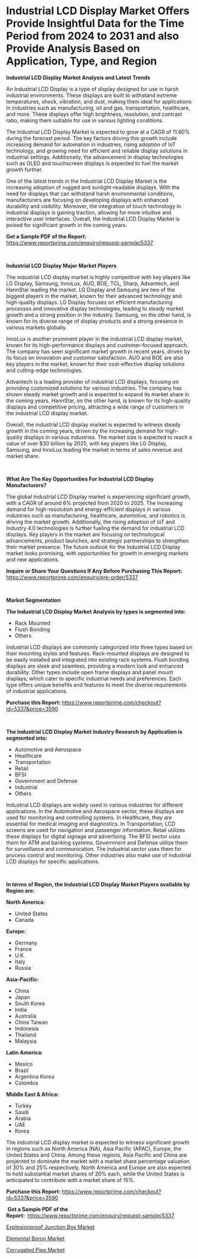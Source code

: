 <p><h1>Industrial LCD Display Market Offers Provide Insightful Data for the Time Period from 2024 to 2031 and also Provide Analysis Based on Application, Type, and Region</h1></p><p><strong>Industrial LCD Display Market Analysis and Latest Trends</strong></p>
<p><p>An Industrial LCD Display is a type of display designed for use in harsh industrial environments. These displays are built to withstand extreme temperatures, shock, vibration, and dust, making them ideal for applications in industries such as manufacturing, oil and gas, transportation, healthcare, and more. These displays offer high brightness, resolution, and contrast ratio, making them suitable for use in various lighting conditions.</p><p>The Industrial LCD Display Market is expected to grow at a CAGR of 11.60% during the forecast period. The key factors driving this growth include increasing demand for automation in industries, rising adoption of IoT technology, and growing need for efficient and reliable display solutions in industrial settings. Additionally, the advancement in display technologies such as OLED and touchscreen displays is expected to fuel the market growth further.</p><p>One of the latest trends in the Industrial LCD Display Market is the increasing adoption of rugged and sunlight-readable displays. With the need for displays that can withstand harsh environmental conditions, manufacturers are focusing on developing displays with enhanced durability and visibility. Moreover, the integration of touch technology in industrial displays is gaining traction, allowing for more intuitive and interactive user interfaces. Overall, the Industrial LCD Display Market is poised for significant growth in the coming years.</p></p>
<p><strong>Get a Sample PDF of the Report:&nbsp;</strong> <a href="https://www.reportprime.com/enquiry/request-sample/5337">https://www.reportprime.com/enquiry/request-sample/5337</a></p>
<p>&nbsp;</p>
<p><strong>Industrial LCD Display Major Market Players</strong></p>
<p><p>The industrial LCD display market is highly competitive with key players like LG Display, Samsung, InnoLux, AUO, BOE, TCL, Sharp, Advantech, and HannStar leading the market. LG Display and Samsung are two of the biggest players in the market, known for their advanced technology and high-quality displays. LG Display focuses on efficient manufacturing processes and innovative display technologies, leading to steady market growth and a strong position in the industry. Samsung, on the other hand, is known for its diverse range of display products and a strong presence in various markets globally. </p><p>InnoLux is another prominent player in the industrial LCD display market, known for its high-performance displays and customer-focused approach. The company has seen significant market growth in recent years, driven by its focus on innovation and customer satisfaction. AUO and BOE are also key players in the market, known for their cost-effective display solutions and cutting-edge technologies. </p><p>Advantech is a leading provider of industrial LCD displays, focusing on providing customized solutions for various industries. The company has shown steady market growth and is expected to expand its market share in the coming years. HannStar, on the other hand, is known for its high-quality displays and competitive pricing, attracting a wide range of customers in the industrial LCD display market.</p><p>Overall, the industrial LCD display market is expected to witness steady growth in the coming years, driven by the increasing demand for high-quality displays in various industries. The market size is expected to reach a value of over $30 billion by 2025, with key players like LG Display, Samsung, and InnoLux leading the market in terms of sales revenue and market share.</p></p>
<p>&nbsp;</p>
<p><strong>What Are The Key Opportunities For Industrial LCD Display Manufacturers?</strong></p>
<p><p>The global Industrial LCD Display market is experiencing significant growth, with a CAGR of around 6% projected from 2020 to 2025. The increasing demand for high-resolution and energy-efficient displays in various industries such as manufacturing, healthcare, automotive, and robotics is driving the market growth. Additionally, the rising adoption of IoT and Industry 4.0 technologies is further fueling the demand for industrial LCD displays. Key players in the market are focusing on technological advancements, product launches, and strategic partnerships to strengthen their market presence. The future outlook for the Industrial LCD Display market looks promising, with opportunities for growth in emerging markets and new applications.</p></p>
<p><strong>Inquire or Share Your Questions If Any Before Purchasing This Report:</strong> <a href="https://www.reportprime.com/enquiry/pre-order/5337">https://www.reportprime.com/enquiry/pre-order/5337</a></p>
<p>&nbsp;</p>
<p><strong>Market Segmentation</strong></p>
<p><strong>The Industrial LCD Display Market Analysis by types is segmented into:</strong></p>
<p><ul><li>Rack Mounted</li><li>Flush Bonding</li><li>Others</li></ul></p>
<p><p>Industrial LCD displays are commonly categorized into three types based on their mounting styles and features. Rack-mounted displays are designed to be easily installed and integrated into existing rack systems. Flush bonding displays are sleek and seamless, providing a modern look and enhanced durability. Other types include open frame displays and panel mount displays, which cater to specific industrial needs and preferences. Each type offers unique benefits and features to meet the diverse requirements of industrial applications.</p></p>
<p><strong>Purchase this Report:&nbsp;</strong><a href="https://www.reportprime.com/checkout?id=5337&price=3590">https://www.reportprime.com/checkout?id=5337&price=3590</a></p>
<p>&nbsp;</p>
<p><strong>The Industrial LCD Display Market Industry Research by Application is segmented into:</strong></p>
<p><ul><li>Automotive and Aerospace</li><li>Healthcare</li><li>Transportation</li><li>Retail</li><li>BFSI</li><li>Government and Defense</li><li>Industrial</li><li>Others</li></ul></p>
<p><p>Industrial LCD displays are widely used in various industries for different applications. In the Automotive and Aerospace sector, these displays are used for monitoring and controlling systems. In Healthcare, they are essential for medical imaging and diagnostics. In Transportation, LCD screens are used for navigation and passenger information. Retail utilizes these displays for digital signage and advertising. The BFSI sector uses them for ATM and banking systems. Government and Defense utilize them for surveillance and communication. The Industrial sector uses them for process control and monitoring. Other industries also make use of industrial LCD displays for specific applications.</p></p>
<p>&nbsp;</p>
<p><strong>In terms of Region, the Industrial LCD Display Market Players available by Region are:</strong></p>
<p>
    <p> <strong> North America: </strong>
        <ul>
            <li>United States</li>
            <li>Canada</li>
        </ul>
        </p> 
    <p> <strong> Europe: </strong>
        <ul>
            <li>Germany</li>
            <li>France</li>
            <li>U.K.</li>
            <li>Italy</li>
            <li>Russia</li>
        </ul>
        </p> 
    <p> <strong> Asia-Pacific: </strong>
        <ul>
            <li>China</li>
            <li>Japan</li>
            <li>South Korea</li>
            <li>India</li>
            <li>Australia</li>
            <li>China Taiwan</li>
            <li>Indonesia</li>
            <li>Thailand</li>
            <li>Malaysia</li>
        </ul>
        </p> 
    <p> <strong> Latin America: </strong>
        <ul>
            <li>Mexico</li>
            <li>Brazil</li>
            <li>Argentina Korea</li>
            <li>Colombia</li>
        </ul>
        </p> 
    <p> <strong> Middle East & Africa: </strong>
        <ul>
            <li>Turkey</li>
            <li>Saudi</li>
            <li>Arabia</li>
            <li>UAE</li>
            <li>Korea</li>
        </ul>
    </p>
    </p>
<p><p>The industrial LCD display market is expected to witness significant growth in regions such as North America (NA), Asia Pacific (APAC), Europe, the United States and China. Among these regions, Asia Pacific and China are projected to dominate the market with a market share percentage valuation of 30% and 25% respectively. North America and Europe are also expected to hold substantial market shares of 20% each, while the United States is anticipated to contribute with a market share of 15%.</p></p>
<p><strong>Purchase this Report: </strong><a href="https://www.reportprime.com/checkout?id=5337&price=3590">https://www.reportprime.com/checkout?id=5337&price=3590</a></p>
<p>&nbsp;<strong>Get a Sample PDF of the Report:&nbsp;&nbsp;</strong><a href="https://www.reportprime.com/enquiry/request-sample/5337">https://www.reportprime.com/enquiry/request-sample/5337</a></p>
<p><strong></strong></p>
<p><p><a href="https://view.publitas.com/reportprime-1/explosionproof-junction-box-market-offers-provide-insightful-data-for-the-time-period-from-2024-to-2031-and-also-provide-analysis-based-on-application-type-and-region/">Explosionproof Junction Box Market</a></p><p><a href="https://spotless-saver-8fd.notion.site/Elemental-Boron-Market-Research-Report-Provides-thorough-Industry-Overview-which-offers-an-In-Depth-3999f19c0a0a4fb19e9c7a8942e98610">Elemental Boron Market</a></p><p><a href="https://gentle-editor-9db.notion.site/Global-Corrugated-Pipe-Market-by-Types-Applications-and-Major-Players-with-Regional-Growth-Rate-A-dbdc2cc9deb449c8941ce65273c8a944">Corrugated Pipe Market</a></p></p>